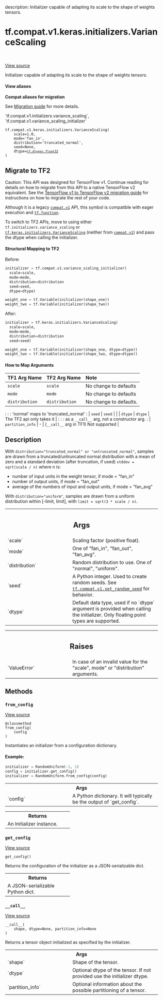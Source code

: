 description: Initializer capable of adapting its scale to the shape of weights tensors.

<div itemscope itemtype="http://developers.google.com/ReferenceObject">
<meta itemprop="name" content="tf.compat.v1.keras.initializers.VarianceScaling" />
<meta itemprop="path" content="Stable" />
<meta itemprop="property" content="__call__"/>
<meta itemprop="property" content="__init__"/>
<meta itemprop="property" content="from_config"/>
<meta itemprop="property" content="get_config"/>
</div>

# tf.compat.v1.keras.initializers.VarianceScaling

<!-- Insert buttons and diff -->

<table class="tfo-notebook-buttons tfo-api nocontent" align="left">

</table>

<a target="_blank" class="external" href="/code/stable/tensorflow/python/ops/init_ops.py">View source</a>



Initializer capable of adapting its scale to the shape of weights tensors.

<section class="expandable">
  <h4 class="showalways">View aliases</h4>
  <p>
<b>Compat aliases for migration</b>
<p>See
<a href="https://www.tensorflow.org/guide/migrate">Migration guide</a> for
more details.</p>
<p>`tf.compat.v1.initializers.variance_scaling`, `tf.compat.v1.variance_scaling_initializer`</p>
</p>
</section>

<pre class="devsite-click-to-copy prettyprint lang-py tfo-signature-link">
<code>tf.compat.v1.keras.initializers.VarianceScaling(
    scale=1.0,
    mode=&#x27;fan_in&#x27;,
    distribution=&#x27;truncated_normal&#x27;,
    seed=None,
    dtype=<a href="../../../../../tf/dtypes.md#float32"><code>tf.dtypes.float32</code></a>
)
</code></pre>





 <section><devsite-expandable expanded>
 <h2 class="showalways">Migrate to TF2</h2>

Caution: This API was designed for TensorFlow v1.
Continue reading for details on how to migrate from this API to a native
TensorFlow v2 equivalent. See the
[TensorFlow v1 to TensorFlow v2 migration guide](https://www.tensorflow.org/guide/migrate)
for instructions on how to migrate the rest of your code.

Although it is a legacy <a href="../../../../../tf/compat/v1.md"><code>compat.v1</code></a> API, this symbol is compatible with eager
execution and <a href="../../../../../tf/function.md"><code>tf.function</code></a>.

To switch to TF2 APIs, move to using either
`tf.initializers.variance_scaling` or <a href="../../../../../tf/keras/initializers/VarianceScaling.md"><code>tf.keras.initializers.VarianceScaling</code></a>
(neither from <a href="../../../../../tf/compat/v1.md"><code>compat.v1</code></a>) and
pass the dtype when calling the initializer.

#### Structural Mapping to TF2

Before:

```python
initializer = tf.compat.v1.variance_scaling_initializer(
  scale=scale,
  mode=mode,
  distribution=distribution
  seed=seed,
  dtype=dtype)

weight_one = tf.Variable(initializer(shape_one))
weight_two = tf.Variable(initializer(shape_two))
```

After:

```python
initializer = tf.keras.initializers.VarianceScaling(
  scale=scale,
  mode=mode,
  distribution=distribution
  seed=seed)

weight_one = tf.Variable(initializer(shape_one, dtype=dtype))
weight_two = tf.Variable(initializer(shape_two, dtype=dtype))
```

#### How to Map Arguments

| TF1 Arg Name       | TF2 Arg Name    | Note                       |
| :----------------- | :-------------- | :------------------------- |
| `scale`            | `scale`        | No change to defaults       |
| `mode`             | `mode`         | No change to defaults       |
| `distribution`     | `distribution` | No change to defaults.      |
:                    :                : 'normal' maps to 'truncated_normal' :
| `seed`             | `seed`         | |
| `dtype`        |  `dtype` | The TF2 api only takes it  |
:                :          : as a `__call__` arg, not a constructor arg. :
| `partition_info`     | - |  (`__call__` arg in TF1) Not supported       |



 </aside></devsite-expandable></section>

<h2>Description</h2>

<!-- Placeholder for "Used in" -->



With `distribution="truncated_normal" or "untruncated_normal"`,
samples are drawn from a truncated/untruncated normal
distribution with a mean of zero and a standard deviation (after truncation,
if used) `stddev = sqrt(scale / n)`
where n is:
  - number of input units in the weight tensor, if mode = "fan_in"
  - number of output units, if mode = "fan_out"
  - average of the numbers of input and output units, if mode = "fan_avg"

With `distribution="uniform"`, samples are drawn from a uniform distribution
within [-limit, limit], with `limit = sqrt(3 * scale / n)`.

<!-- Tabular view -->
 <table class="responsive fixed orange">
<colgroup><col width="214px"><col></colgroup>
<tr><th colspan="2"><h2 class="add-link">Args</h2></th></tr>

<tr>
<td>
`scale`
</td>
<td>
Scaling factor (positive float).
</td>
</tr><tr>
<td>
`mode`
</td>
<td>
One of "fan_in", "fan_out", "fan_avg".
</td>
</tr><tr>
<td>
`distribution`
</td>
<td>
Random distribution to use. One of "normal", "uniform".
</td>
</tr><tr>
<td>
`seed`
</td>
<td>
A Python integer. Used to create random seeds. See
<a href="../../../../../tf/compat/v1/set_random_seed.md"><code>tf.compat.v1.set_random_seed</code></a> for behavior.
</td>
</tr><tr>
<td>
`dtype`
</td>
<td>
Default data type, used if no `dtype` argument is provided when
calling the initializer. Only floating point types are supported.
</td>
</tr>
</table>



<!-- Tabular view -->
 <table class="responsive fixed orange">
<colgroup><col width="214px"><col></colgroup>
<tr><th colspan="2"><h2 class="add-link">Raises</h2></th></tr>

<tr>
<td>
`ValueError`
</td>
<td>
In case of an invalid value for the "scale", mode" or
"distribution" arguments.
</td>
</tr>
</table>



## Methods

<h3 id="from_config"><code>from_config</code></h3>

<a target="_blank" class="external" href="/code/stable/tensorflow/python/ops/init_ops.py">View source</a>

<pre class="devsite-click-to-copy prettyprint lang-py tfo-signature-link">
<code>@classmethod</code>
<code>from_config(
    config
)
</code></pre>

Instantiates an initializer from a configuration dictionary.


#### Example:



```python
initializer = RandomUniform(-1, 1)
config = initializer.get_config()
initializer = RandomUniform.from_config(config)
```

<!-- Tabular view -->
 <table class="responsive fixed orange">
<colgroup><col width="214px"><col></colgroup>
<tr><th colspan="2">Args</th></tr>

<tr>
<td>
`config`
</td>
<td>
A Python dictionary. It will typically be the output of
`get_config`.
</td>
</tr>
</table>



<!-- Tabular view -->
 <table class="responsive fixed orange">
<colgroup><col width="214px"><col></colgroup>
<tr><th colspan="2">Returns</th></tr>
<tr class="alt">
<td colspan="2">
An Initializer instance.
</td>
</tr>

</table>



<h3 id="get_config"><code>get_config</code></h3>

<a target="_blank" class="external" href="/code/stable/tensorflow/python/ops/init_ops.py">View source</a>

<pre class="devsite-click-to-copy prettyprint lang-py tfo-signature-link">
<code>get_config()
</code></pre>

Returns the configuration of the initializer as a JSON-serializable dict.


<!-- Tabular view -->
 <table class="responsive fixed orange">
<colgroup><col width="214px"><col></colgroup>
<tr><th colspan="2">Returns</th></tr>
<tr class="alt">
<td colspan="2">
A JSON-serializable Python dict.
</td>
</tr>

</table>



<h3 id="__call__"><code>__call__</code></h3>

<a target="_blank" class="external" href="/code/stable/tensorflow/python/ops/init_ops.py">View source</a>

<pre class="devsite-click-to-copy prettyprint lang-py tfo-signature-link">
<code>__call__(
    shape, dtype=None, partition_info=None
)
</code></pre>

Returns a tensor object initialized as specified by the initializer.


<!-- Tabular view -->
 <table class="responsive fixed orange">
<colgroup><col width="214px"><col></colgroup>
<tr><th colspan="2">Args</th></tr>

<tr>
<td>
`shape`
</td>
<td>
Shape of the tensor.
</td>
</tr><tr>
<td>
`dtype`
</td>
<td>
Optional dtype of the tensor. If not provided use the initializer
dtype.
</td>
</tr><tr>
<td>
`partition_info`
</td>
<td>
Optional information about the possible partitioning of a
tensor.
</td>
</tr>
</table>





